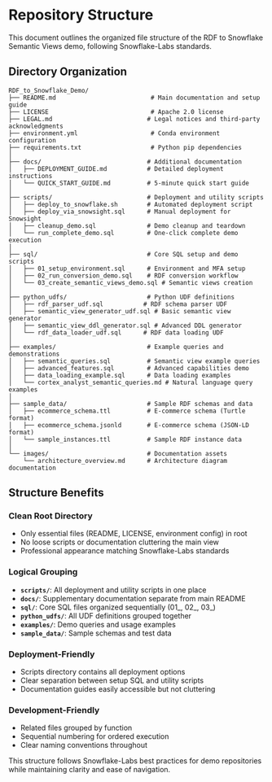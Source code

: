 # Repository Structure

This document outlines the organized file structure of the RDF to Snowflake Semantic Views demo, following Snowflake-Labs standards.

## Directory Organization

```
RDF_to_Snowflake_Demo/
├── README.md                          # Main documentation and setup guide
├── LICENSE                            # Apache 2.0 license
├── LEGAL.md                          # Legal notices and third-party acknowledgments
├── environment.yml                    # Conda environment configuration
├── requirements.txt                   # Python pip dependencies
│
├── docs/                             # Additional documentation
│   ├── DEPLOYMENT_GUIDE.md           # Detailed deployment instructions
│   └── QUICK_START_GUIDE.md          # 5-minute quick start guide
│
├── scripts/                          # Deployment and utility scripts
│   ├── deploy_to_snowflake.sh        # Automated deployment script
│   ├── deploy_via_snowsight.sql      # Manual deployment for Snowsight
│   ├── cleanup_demo.sql              # Demo cleanup and teardown
│   └── run_complete_demo.sql         # One-click complete demo execution
│
├── sql/                              # Core SQL setup and demo scripts
│   ├── 01_setup_environment.sql      # Environment and MFA setup
│   ├── 02_run_conversion_demo.sql    # RDF conversion workflow
│   └── 03_create_semantic_views_demo.sql # Semantic views creation
│
├── python_udfs/                      # Python UDF definitions
│   ├── rdf_parser_udf.sql           # RDF schema parser UDF
│   ├── semantic_view_generator_udf.sql # Basic semantic view generator
│   ├── semantic_view_ddl_generator.sql # Advanced DDL generator
│   └── rdf_data_loader_udf.sql      # RDF data loading UDF
│
├── examples/                         # Example queries and demonstrations
│   ├── semantic_queries.sql          # Semantic view example queries
│   ├── advanced_features.sql         # Advanced capabilities demo
│   ├── data_loading_example.sql      # Data loading examples
│   └── cortex_analyst_semantic_queries.md # Natural language query examples
│
├── sample_data/                      # Sample RDF schemas and data
│   ├── ecommerce_schema.ttl          # E-commerce schema (Turtle format)
│   ├── ecommerce_schema.jsonld       # E-commerce schema (JSON-LD format)
│   └── sample_instances.ttl          # Sample RDF instance data
│
└── images/                           # Documentation assets
    └── architecture_overview.md      # Architecture diagram documentation
```

## Structure Benefits

### Clean Root Directory
- Only essential files (README, LICENSE, environment config) in root
- No loose scripts or documentation cluttering the main view
- Professional appearance matching Snowflake-Labs standards

### Logical Grouping
- **`scripts/`**: All deployment and utility scripts in one place
- **`docs/`**: Supplementary documentation separate from main README
- **`sql/`**: Core SQL files organized sequentially (01_, 02_, 03_)
- **`python_udfs/`**: All UDF definitions grouped together
- **`examples/`**: Demo queries and usage examples
- **`sample_data/`**: Sample schemas and test data

### Deployment-Friendly
- Scripts directory contains all deployment options
- Clear separation between setup SQL and utility scripts
- Documentation guides easily accessible but not cluttering

### Development-Friendly
- Related files grouped by function
- Sequential numbering for ordered execution
- Clear naming conventions throughout

This structure follows Snowflake-Labs best practices for demo repositories while maintaining clarity and ease of navigation.